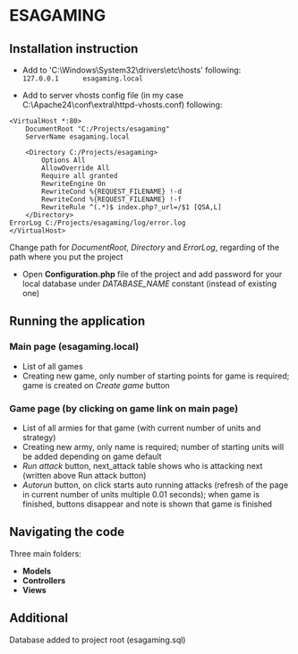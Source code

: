 # ESAGAMING

## Installation instruction
* Add to  'C:\Windows\System32\drivers\etc\hosts' following:  
`127.0.0.1      esagaming.local`

* Add to server vhosts config file \(in my case C:\Apache24\conf\extra\httpd-vhosts.conf\) following:
```
<VirtualHost *:80>
    DocumentRoot "C:/Projects/esagaming"
    ServerName esagaming.local

    <Directory C:/Projects/esagaming>
        Options All
        AllowOverride All
        Require all granted
        RewriteEngine On
        RewriteCond %{REQUEST_FILENAME} !-d
        RewriteCond %{REQUEST_FILENAME} !-f
        RewriteRule ^(.*)$ index.php?_url=/$1 [QSA,L]
    </Directory>
ErrorLog C:/Projects/esagaming/log/error.log
</VirtualHost>
```
Change path for *DocumentRoot*, *Directory* and *ErrorLog*, regarding of the path where you put the project

* Open **Configuration.php** file of the project and add password for your local database under *DATABASE_NAME* constant \(instead of existing one\)

## Running the application

### Main page \(esagaming.local\)
* List of all games
* Creating new game, only number of starting points for game is required; game is created on *Create game* button

### Game page \(by clicking on game link on main page\)
* List of all armies for that game \(with current number of units and strategy\)
* Creating new army, only name is required; number of starting units will be added depending on game default
* *Run attack* button, next_attack table shows who is attacking next \(written above Run attack button\)
* *Autorun* button, on click starts auto running attacks \(refresh of the page in current number of units multiple 0.01 seconds\); when game is finished, buttons disappear and note is shown that game is finished

## Navigating the code
Three main folders:
* **Models**
* **Controllers**
* **Views**

## Additional
Database added to project root \(esagaming.sql\)